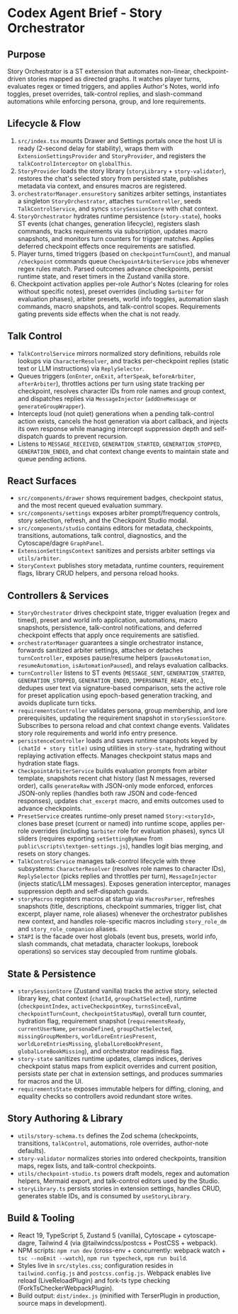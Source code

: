 # Codex Agent Brief - Story Orchestrator

## Purpose
Story Orchestrator is a ST extension that automates non-linear, checkpoint-driven stories mapped as directed graphs. It watches player turns, evaluates regex or timed triggers, and applies Author's Notes, world info toggles, preset overrides, talk-control replies, and slash-command automations while enforcing persona, group, and lore requirements.

## Lifecycle & Flow
1. `src/index.tsx` mounts Drawer and Settings portals once the host UI is ready (2-second delay for stability), wraps them with `ExtensionSettingsProvider` and `StoryProvider`, and registers the `talkControlInterceptor` on `globalThis`.
2. `StoryProvider` loads the story library (`storyLibrary` + `story-validator`), restores the chat's selected story from persisted state, publishes metadata via context, and ensures macros are registered.
3. `orchestratorManager.ensureStory` sanitizes arbiter settings, instantiates a singleton `StoryOrchestrator`, attaches `turnController`, seeds `TalkControlService`, and syncs `storySessionStore` with chat context.
4. `StoryOrchestrator` hydrates runtime persistence (`story-state`), hooks ST events (chat changes, generation lifecycle), registers slash commands, tracks requirements via subscription, updates macro snapshots, and monitors turn counters for trigger matches. Applies deferred checkpoint effects once requirements are satisfied.
5. Player turns, timed triggers (based on `checkpointTurnCount`), and manual `/checkpoint` commands queue `CheckpointArbiterService` jobs whenever regex rules match. Parsed outcomes advance checkpoints, persist runtime state, and reset timers in the Zustand vanilla store.
6. Checkpoint activation applies per-role Author's Notes (clearing for roles without specific notes), preset overrides (including `$arbiter` for evaluation phases), arbiter presets, world info toggles, automation slash commands, macro snapshots, and talk-control scopes. Requirements gating prevents side effects when the chat is not ready.

## Talk Control
- `TalkControlService` mirrors normalized story definitions, rebuilds role lookups via `CharacterResolver`, and tracks per-checkpoint replies (static text or LLM instructions) via `ReplySelector`.
- Queues triggers (`onEnter`, `onExit`, `afterSpeak`, `beforeArbiter`, `afterArbiter`), throttles actions per turn using state tracking per checkpoint, resolves character IDs from role names and group context, and dispatches replies via `MessageInjector` (`addOneMessage` or `generateGroupWrapper`).
- Intercepts loud (not quiet) generations when a pending talk-control action exists, cancels the host generation via abort callback, and injects its own response while managing intercept suppression depth and self-dispatch guards to prevent recursion.
- Listens to `MESSAGE_RECEIVED`, `GENERATION_STARTED`, `GENERATION_STOPPED`, `GENERATION_ENDED`, and chat context change events to maintain state and queue pending actions.

## React Surfaces
- `src/components/drawer` shows requirement badges, checkpoint status, and the most recent queued evaluation summary.
- `src/components/settings` exposes arbiter prompt/frequency controls, story selection, refresh, and the Checkpoint Studio modal.
- `src/components/studio` contains editors for metadata, checkpoints, transitions, automations, talk control, diagnostics, and the Cytoscape/dagre `GraphPanel`.
- `ExtensionSettingsContext` sanitizes and persists arbiter settings via `utils/arbiter`.
- `StoryContext` publishes story metadata, runtime counters, requirement flags, library CRUD helpers, and persona reload hooks.

## Controllers & Services
- `StoryOrchestrator` drives checkpoint state, trigger evaluation (regex and timed), preset and world info application, automations, macro snapshots, persistence, talk-control notifications, and deferred checkpoint effects that apply once requirements are satisfied.
- `orchestratorManager` guarantees a single orchestrator instance, forwards sanitized arbiter settings, attaches or detaches `turnController`, exposes pause/resume helpers (`pauseAutomation`, `resumeAutomation`, `isAutomationPaused`), and relays evaluation callbacks.
- `turnController` listens to ST events (`MESSAGE_SENT`, `GENERATION_STARTED`, `GENERATION_STOPPED`, `GENERATION_ENDED`, `IMPERSONATE_READY`, etc.), dedupes user text via signature-based comparison, sets the active role for preset application using epoch-based generation tracking, and avoids duplicate turn ticks.
- `requirementsController` validates persona, group membership, and lore prerequisites, updating the requirement snapshot in `storySessionStore`. Subscribes to persona reload and chat context change events. Validates story role requirements and world info entry presence.
- `persistenceController` loads and saves runtime snapshots keyed by `(chatId + story title)` using utilities in `story-state`, hydrating without replaying activation effects. Manages checkpoint status maps and hydration state flags.
- `CheckpointArbiterService` builds evaluation prompts from arbiter template, snapshots recent chat history (last N messages, reversed order), calls `generateRaw` with JSON-only mode enforced, enforces JSON-only replies (handles both raw JSON and code-fenced responses), updates `chat_excerpt` macro, and emits outcomes used to advance checkpoints.
- `PresetService` creates runtime-only preset named `Story:<storyId>`, clones base preset (current or named) into runtime scope, applies per-role overrides (including `$arbiter` role for evaluation phases), syncs UI sliders (requires exporting `setSettingByName` from `public\scripts\textgen-settings.js`), handles logit bias merging, and resets on story changes.
- `TalkControlService` manages talk-control lifecycle with three subsystems: `CharacterResolver` (resolves role names to character IDs), `ReplySelector` (picks replies and throttles per turn), `MessageInjector` (injects static/LLM messages). Exposes generation interceptor, manages suppression depth and self-dispatch guards.
- `storyMacros` registers macros at startup via `MacrosParser`, refreshes snapshots (title, descriptions, checkpoint summaries, trigger list, chat excerpt, player name, role aliases) whenever the orchestrator publishes new context, and handles role-specific macros including `story_role_dm` and `story_role_companion` aliases.
- `STAPI` is the facade over host globals (event bus, presets, world info, slash commands, chat metadata, character lookups, lorebook operations) so services stay decoupled from runtime globals.

## State & Persistence
- `storySessionStore` (Zustand vanilla) tracks the active story, selected library key, chat context (`chatId`, `groupChatSelected`), runtime (`checkpointIndex`, `activeCheckpointKey`, `turnsSinceEval`, `checkpointTurnCount`, `checkpointStatusMap`), overall turn counter, hydration flag, requirement snapshot (`requirementsReady`, `currentUserName`, `personaDefined`, `groupChatSelected`, `missingGroupMembers`, `worldLoreEntriesPresent`, `worldLoreEntriesMissing`, `globalLoreBookPresent`, `globalLoreBookMissing`), and orchestrator readiness flag.
- `story-state` sanitizes runtime updates, clamps indices, derives checkpoint status maps from explicit overrides and current position, persists state per chat in extension settings, and produces summaries for macros and the UI.
- `requirementsState` exposes immutable helpers for diffing, cloning, and equality checks so controllers avoid redundant store writes.

## Story Authoring & Library
- `utils/story-schema.ts` defines the Zod schema (checkpoints, transitions, `talkControl`, automations, role overrides, author-note defaults).
- `story-validator` normalizes stories into ordered checkpoints, transition maps, regex lists, and talk-control checkpoints.
- `utils/checkpoint-studio.ts` powers draft models, regex and automation helpers, Mermaid export, and talk-control editors used by the Studio.
- `storyLibrary.ts` persists stories in extension settings, handles CRUD, generates stable IDs, and is consumed by `useStoryLibrary`.

## Build & Tooling
- React 19, TypeScript 5, Zustand 5 (vanilla), Cytoscape + cytoscape-dagre, Tailwind 4 (via @tailwindcss/postcss + PostCSS + webpack).
- NPM scripts: `npm run dev` (cross-env + concurrently: webpack watch + `tsc --noEmit --watch`), `npm run typecheck`, `npm run build`.
- Styles live in `src/styles.css`; configuration resides in `tailwind.config.js` and `postcss.config.js`. Webpack enables live reload (LiveReloadPlugin) and fork-ts type checking (ForkTsCheckerWebpackPlugin).
- Build output: `dist/index.js` (minified with TerserPlugin in production, source maps in development).
